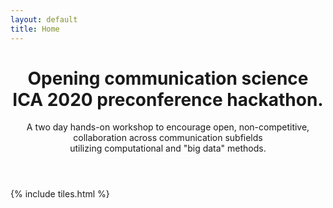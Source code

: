 ```yaml
---
layout: default
title: Home
---
```


<header>
<h1>Opening communication science<br />
ICA 2020 preconference hackathon.</h1>
<p>A two day hands-on workshop to encourage open, non-competitive, collaboration across communication subfields <br/> 
utilizing computational and "big data" methods.</p>
</header>

{% include tiles.html %}

